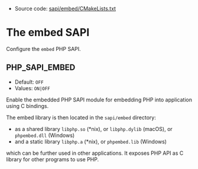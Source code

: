 <!-- This is auto-generated file. -->
* Source code: [sapi/embed/CMakeLists.txt](https://github.com/petk/php-build-system/blob/master/cmake/sapi/embed/CMakeLists.txt)

# The embed SAPI

Configure the `embed` PHP SAPI.

## PHP_SAPI_EMBED

* Default: `OFF`
* Values: `ON|OFF`

Enable the embedded PHP SAPI module for embedding PHP into application using C
bindings.

The embed library is then located in the `sapi/embed` directory:
* as a shared library `libphp.so` (\*nix), or `libphp.dylib` (macOS), or
  `phpembed.dll` (Windows)
* and a static library `libphp.a` (\*nix), or `phpembed.lib` (Windows)

which can be further used in other applications. It exposes PHP API as C library
for other programs to use PHP.
